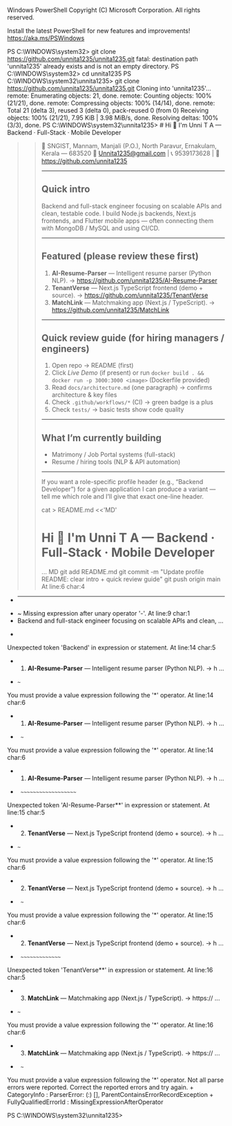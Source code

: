 Windows PowerShell
Copyright (C) Microsoft Corporation. All rights reserved.

Install the latest PowerShell for new features and improvements! https://aka.ms/PSWindows

PS C:\WINDOWS\system32> git clone https://github.com/unnita1235/unnita1235.git
fatal: destination path 'unnita1235' already exists and is not an empty directory.
PS C:\WINDOWS\system32> cd unnita1235
PS C:\WINDOWS\system32\unnita1235> git clone https://github.com/unnita1235/unnita1235.git
Cloning into 'unnita1235'...
remote: Enumerating objects: 21, done.
remote: Counting objects: 100% (21/21), done.
remote: Compressing objects: 100% (14/14), done.
remote: Total 21 (delta 3), reused 3 (delta 0), pack-reused 0 (from 0)
Receiving objects: 100% (21/21), 7.95 KiB | 3.98 MiB/s, done.
Resolving deltas: 100% (3/3), done.
PS C:\WINDOWS\system32\unnita1235> # Hi 👋 I'm Unni T A — Backend · Full-Stack · Mobile Developer
>>
>> 📍 SNGIST, Mannam, Manjali (P.O.), North Paravur, Ernakulam, Kerala — 683520
>> 📧 Unnita1235@gmail.com | 📞 9539173628 | 🔗 https://github.com/unnita1235
>>
>> ---
>>
>> ## Quick intro
>> Backend and full-stack engineer focusing on scalable APIs and clean, testable code. I build Node.js backends, Next.js frontends, and Flutter mobile apps — often connecting them with MongoDB / MySQL and using CI/CD.
>>
>> ---
>>
>> ## Featured (please review these first)
>> 1. **AI-Resume-Parser** — Intelligent resume parser (Python NLP). → https://github.com/unnita1235/AI-Resume-Parser
>> 2. **TenantVerse** — Next.js TypeScript frontend (demo + source). → https://github.com/unnita1235/TenantVerse
>> 3. **MatchLink** — Matchmaking app (Next.js / TypeScript). → https://github.com/unnita1235/MatchLink
>>
>> ---
>>
>> ## Quick review guide (for hiring managers / engineers)
>> 1. Open repo → README (first)
>> 2. Click *Live Demo* (if present) or run `docker build . && docker run -p 3000:3000 <image>` (Dockerfile provided)
>> 3. Read `docs/architecture.md` (one paragraph) → confirms architecture & key files
>> 4. Check `.github/workflows/*` (CI) → green badge is a plus
>> 5. Check `tests/` → basic tests show code quality
>>
>> ---
>>
>> ## What I’m currently building
>> - Matrimony / Job Portal systems (full-stack)
>> - Resume / hiring tools (NLP & API automation)
>>
>> ---
>>
>> If you want a role-specific profile header (e.g., “Backend Developer”) for a given application I can produce a variant — tell me which role and I’ll give that exact one-line header.
>>
>> cat > README.md <<'MD'
>> # Hi 👋 I'm Unni T A — Backend · Full-Stack · Mobile Developer
>> ...
>> MD
>> git add README.md
>> git commit -m "Update profile README: clear intro + quick review guide"
>> git push origin main
At line:6 char:4
+ ---
+    ~
Missing expression after unary operator '-'.
At line:9 char:1
+ Backend and full-stack engineer focusing on scalable APIs and clean,  ...
+ ~~~~~~~
Unexpected token 'Backend' in expression or statement.
At line:14 char:5
+ 1. **AI-Resume-Parser** — Intelligent resume parser (Python NLP). → h ...
+     ~
You must provide a value expression following the '*' operator.
At line:14 char:6
+ 1. **AI-Resume-Parser** — Intelligent resume parser (Python NLP). → h ...
+      ~
You must provide a value expression following the '*' operator.
At line:14 char:6
+ 1. **AI-Resume-Parser** — Intelligent resume parser (Python NLP). → h ...
+      ~~~~~~~~~~~~~~~~~~
Unexpected token 'AI-Resume-Parser**' in expression or statement.
At line:15 char:5
+ 2. **TenantVerse** — Next.js TypeScript frontend (demo + source). → h ...
+     ~
You must provide a value expression following the '*' operator.
At line:15 char:6
+ 2. **TenantVerse** — Next.js TypeScript frontend (demo + source). → h ...
+      ~
You must provide a value expression following the '*' operator.
At line:15 char:6
+ 2. **TenantVerse** — Next.js TypeScript frontend (demo + source). → h ...
+      ~~~~~~~~~~~~~
Unexpected token 'TenantVerse**' in expression or statement.
At line:16 char:5
+ 3. **MatchLink** — Matchmaking app (Next.js / TypeScript). → https:// ...
+     ~
You must provide a value expression following the '*' operator.
At line:16 char:6
+ 3. **MatchLink** — Matchmaking app (Next.js / TypeScript). → https:// ...
+      ~
You must provide a value expression following the '*' operator.
Not all parse errors were reported.  Correct the reported errors and try again.
    + CategoryInfo          : ParserError: (:) [], ParentContainsErrorRecordException
    + FullyQualifiedErrorId : MissingExpressionAfterOperator

PS C:\WINDOWS\system32\unnita1235>




























































